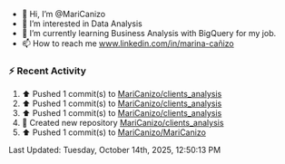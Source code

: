 - 👋 Hi, I’m @MariCanizo
- 👀 I’m interested in Data Analysis
- 🌱 I’m currently learning Business Analysis with BigQuery for my job.
- 📫 How to reach me www.linkedin.com/in/marina-cañizo


### :zap: Recent Activity
<!--RECENT_ACTIVITY:start-->
1. ⬆️ Pushed 1 commit(s) to [MariCanizo/clients_analysis](https://github.com/MariCanizo/clients_analysis)<br>
2. ⬆️ Pushed 1 commit(s) to [MariCanizo/clients_analysis](https://github.com/MariCanizo/clients_analysis)<br>
3. ⬆️ Pushed 1 commit(s) to [MariCanizo/clients_analysis](https://github.com/MariCanizo/clients_analysis)<br>
4. 📔 Created new repository [MariCanizo/clients_analysis](https://github.com/MariCanizo/clients_analysis)<br>
5. ⬆️ Pushed 1 commit(s) to [MariCanizo/MariCanizo](https://github.com/MariCanizo/MariCanizo)<br>
<!--RECENT_ACTIVITY:end-->
<!--RECENT_ACTIVITY:last_update-->
Last Updated: Tuesday, October 14th, 2025, 12:50:13 PM
<!--RECENT_ACTIVITY:last_update_end-->
